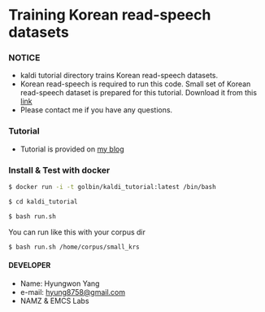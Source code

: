 # Training Korean read-speech datasets

### NOTICE

- kaldi tutorial directory trains Korean read-speech datasets.
- Korean read-speech is required to run this code. Small set of Korean read-speech dataset is prepared for this tutorial. Download it from this [link](https://drive.google.com/open?id=0B9lwe_GFwe2oY196NUJ4NFlPb0k)
- Please contact me if you have any questions.

### Tutorial

- Tutorial is provided on [my blog](https://hyungwonsnotebook.blogspot.kr/)

### Install & Test with docker

```bash
$ docker run -i -t golbin/kaldi_tutorial:latest /bin/bash

$ cd kaldi_tutorial

$ bash run.sh

```

You can run like this with your corpus dir

```bash
$ bash run.sh /home/corpus/small_krs
```

#### DEVELOPER
- Name: Hyungwon Yang
- e-mail: hyung8758@gmail.com
- NAMZ & EMCS Labs

